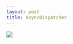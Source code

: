```yaml
---
layout: post
title: AsyncDispatcher
---
```

![](public/images/hadoop-internals_53304af3-2000-4f02-9d9b-2da80a00d013.png)

